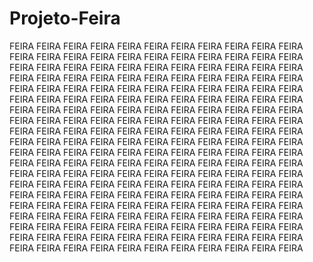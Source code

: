 # Projeto-Feira
FEIRA FEIRA FEIRA FEIRA FEIRA FEIRA FEIRA FEIRA FEIRA FEIRA FEIRA FEIRA FEIRA FEIRA FEIRA FEIRA FEIRA FEIRA FEIRA 
FEIRA FEIRA FEIRA FEIRA FEIRA FEIRA FEIRA FEIRA FEIRA FEIRA FEIRA FEIRA FEIRA FEIRA FEIRA FEIRA FEIRA FEIRA FEIRA
FEIRA FEIRA FEIRA FEIRA FEIRA FEIRA FEIRA FEIRA FEIRA FEIRA FEIRA FEIRA FEIRA FEIRA FEIRA FEIRA FEIRA FEIRA FEIRA FEIRA FEIRA FEIRA FEIRA FEIRA FEIRA FEIRA FEIRA FEIRA FEIRA FEIRA FEIRA FEIRA FEIRA FEIRA FEIRA FEIRA FEIRA FEIRA FEIRA FEIRA FEIRA FEIRA FEIRA FEIRA FEIRA FEIRA FEIRA FEIRA FEIRA FEIRA FEIRA FEIRA FEIRA FEIRA FEIRA FEIRA FEIRA FEIRA FEIRA FEIRA FEIRA FEIRA FEIRA FEIRA FEIRA FEIRA FEIRA FEIRA FEIRA FEIRA FEIRA FEIRA FEIRA FEIRA FEIRA FEIRA FEIRA FEIRA FEIRA FEIRA FEIRA FEIRA FEIRA FEIRA FEIRA FEIRA FEIRA FEIRA FEIRA FEIRA FEIRA FEIRA FEIRA FEIRA FEIRA FEIRA FEIRA FEIRA FEIRA FEIRA FEIRA FEIRA FEIRA FEIRA FEIRA FEIRA FEIRA FEIRA FEIRA FEIRA FEIRA FEIRA FEIRA FEIRA FEIRA FEIRA FEIRA FEIRA FEIRA FEIRA FEIRA FEIRA FEIRA FEIRA FEIRA FEIRA FEIRA FEIRA FEIRA FEIRA FEIRA FEIRA FEIRA FEIRA FEIRA FEIRA FEIRA FEIRA FEIRA FEIRA FEIRA FEIRA FEIRA FEIRA FEIRA FEIRA FEIRA FEIRA FEIRA FEIRA FEIRA FEIRA FEIRA FEIRA FEIRA FEIRA FEIRA FEIRA FEIRA FEIRA FEIRA FEIRA FEIRA FEIRA FEIRA FEIRA FEIRA FEIRA FEIRA FEIRA FEIRA FEIRA FEIRA FEIRA FEIRA FEIRA FEIRA FEIRA FEIRA FEIRA FEIRA FEIRA
